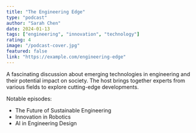 ```yaml
---
title: "The Engineering Edge"
type: "podcast"
author: "Sarah Chen"
date: 2024-01-13
tags: ["engineering", "innovation", "technology"]
rating: 4
image: "/podcast-cover.jpg"
featured: false
link: "https://example.com/engineering-edge"
---
```


A fascinating discussion about emerging technologies in engineering and their potential impact on society. The host brings together experts from various fields to explore cutting-edge developments.

Notable episodes:
- The Future of Sustainable Engineering
- Innovation in Robotics
- AI in Engineering Design